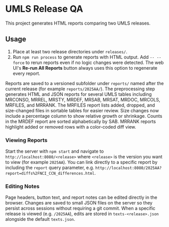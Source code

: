 # UMLS Release QA

This project generates HTML reports comparing two UMLS releases.

## Usage

1. Place at least two release directories under `releases/`.
2. Run `npm run process` to generate reports with HTML output.
   Add `-- --force` to rerun reports even if no logic changes were detected.
   The web UI's **Re-run All Reports** button always uses this option to
   regenerate every report.

Reports are saved to a versioned subfolder under `reports/` named after the
current release (for example `reports/2025AA/`).
The preprocessing step generates HTML and JSON reports for several UMLS tables
including MRCONSO, MRREL, MRSTY, MRDEF, MRSAB, MRSAT, MRDOC, MRCOLS, MRFILES,
and MRRANK.
The MRFILES report lists added, dropped, and size-changed files in sortable
tables for easier review. Size changes now include a percentage column to show
relative growth or shrinkage.
Counts in the MRDEF report are sorted alphabetically by SAB.
MRRANK reports highlight added or removed rows with a color-coded diff view.

### Viewing Reports

Start the server with `npm start` and navigate to `http://localhost:8080/<release>`
where `<release>` is the version you want to view (for example `2025AA`). You can
link directly to a specific report by including the `report` query parameter, e.g.
`http://localhost:8080/2025AA?report=diffs%2FNCI_CCN_differences.html`.

### Editing Notes

Page headers, button text, and report notes can be edited directly in the
browser. Changes are saved to small JSON files on the server so they persist
across sessions without requiring a git commit. When a specific release is
viewed (e.g. `/2025AA`), edits are stored in `texts-<release>.json` alongside the
default `texts.json`.
